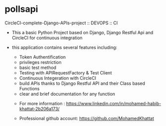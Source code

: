 # pollsapi
CircleCI-complete-Django-APIs-project :: DEVOPS :: CI


- This a basic Python Project based on Django, Django Restful Api and CircleCI for continuous integration
- this application contains several features including:

  * Token Authentification 
  * privileges restriction
  * basic test method 
  * Testing with APIRequestFactory & Test Client
  * Continuous Integeration with CircleCI
  * build APIs thanks to Django Restful API and their Class based Functions
  * clear and brief documentation for any function 
  
  - For more information : https://www.linkedin.com/in/mohamed-habib-khattat-2b206a173/

  - Professional github account: https://github.com/MohamedKhattat
